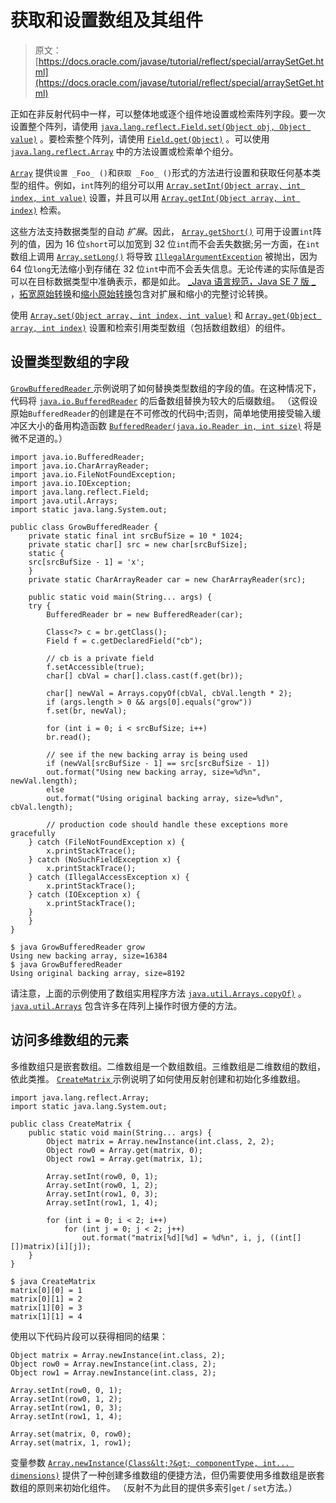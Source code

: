 # 获取和设置数组及其组件

> 原文： [https://docs.oracle.com/javase/tutorial/reflect/special/arraySetGet.html](https://docs.oracle.com/javase/tutorial/reflect/special/arraySetGet.html)

正如在非反射代码中一样，可以整体地或逐个组件地设置或检索阵列字段。要一次设置整个阵列，请使用 [`java.lang.reflect.Field.set(Object obj, Object value)`](https://docs.oracle.com/javase/8/docs/api/java/lang/reflect/Field.html#set-java.lang.Object-java.lang.Object-) 。要检索整个阵列，请使用 [`Field.get(Object)`](https://docs.oracle.com/javase/8/docs/api/java/lang/reflect/Field.html#get-java.lang.Object-) 。可以使用 [`java.lang.reflect.Array`](https://docs.oracle.com/javase/8/docs/api/java/lang/reflect/Array.html) 中的方法设置或检索单个组分。

[`Array`](https://docs.oracle.com/javase/8/docs/api/java/lang/reflect/Array.html) 提供`设置 _Foo_ ()`和`获取 _Foo_ ()`形式的方法进行设置和获取任何基本类型的组件。例如，`int`阵列的组分可以用 [`Array.setInt(Object array, int index, int value)`](https://docs.oracle.com/javase/8/docs/api/java/lang/reflect/Array.html#setInt-java.lang.Objectint-int-) 设置，并且可以用 [`Array.getInt(Object array, int index)`](https://docs.oracle.com/javase/8/docs/api/java/lang/reflect/Array.html#getInt-java.lang.Object-int-) 检索。

这些方法支持数据类型的自动 _扩展_。因此， [`Array.getShort()`](https://docs.oracle.com/javase/8/docs/api/java/lang/reflect/Array.html#getShort-java.lang.Object-int-) 可用于设置`int`阵列的值，因为 16 位`short`可以加宽到 32 位`int`而不会丢失数据;另一方面，在`int`数组上调用 [`Array.setLong()`](https://docs.oracle.com/javase/8/docs/api/java/lang/reflect/Array.html#setLong-java.lang.Object-int-long-) 将导致 [`IllegalArgumentException`](https://docs.oracle.com/javase/8/docs/api/java/lang/IllegalArgumentException.html) 被抛出，因为 64 位`long`无法缩小到存储在 32 位`int`中而不会丢失信息。无论传递的实际值是否可以在目标数据类型中准确表示，都是如此。 [_Java 语言规范，Java SE 7 版 _](https://docs.oracle.com/javase/specs/jls/se7/html/index.html) ，[拓宽原始转换](https://docs.oracle.com/javase/specs/jls/se7/html/jls-5.html#jls-5.1.2)和[缩小原始转换](https://docs.oracle.com/javase/specs/jls/se7/html/jls-5.html#jls-5.1.3)包含对扩展和缩小的完整讨论转换。

使用 [`Array.set(Object array, int index, int value)`](https://docs.oracle.com/javase/8/docs/api/java/lang/reflect/Array.html#set-java.lang.Object-int-int-) 和 [`Array.get(Object array, int index)`](https://docs.oracle.com/javase/8/docs/api/java/lang/reflect/Array.html#get-java.lang.Object-int-) 设置和检索引用类型数组（包括数组数组）的组件。

## 设置类型数组的字段

[``GrowBufferedReader`` ](example/GrowBufferedReader.java)示例说明了如何替换类型数组的字段的值。在这种情况下，代码将 [`java.io.BufferedReader`](https://docs.oracle.com/javase/8/docs/api/java/io/BufferedReader.html) 的后备数组替换为较大的后缀数组。 （这假设原始`BufferedReader`的创建是在不可修改的代码中;否则，简单地使用接受输入缓冲区大小的备用构造函数 [`BufferedReader(java.io.Reader in, int size)`](https://docs.oracle.com/javase/8/docs/api/java/io/BufferedReader.html#BufferedReader-java.io.Reader-int-) 将是微不足道的。）

```
import java.io.BufferedReader;
import java.io.CharArrayReader;
import java.io.FileNotFoundException;
import java.io.IOException;
import java.lang.reflect.Field;
import java.util.Arrays;
import static java.lang.System.out;

public class GrowBufferedReader {
    private static final int srcBufSize = 10 * 1024;
    private static char[] src = new char[srcBufSize];
    static {
	src[srcBufSize - 1] = 'x';
    }
    private static CharArrayReader car = new CharArrayReader(src);

    public static void main(String... args) {
	try {
	    BufferedReader br = new BufferedReader(car);

	    Class<?> c = br.getClass();
	    Field f = c.getDeclaredField("cb");

	    // cb is a private field
	    f.setAccessible(true);
	    char[] cbVal = char[].class.cast(f.get(br));

	    char[] newVal = Arrays.copyOf(cbVal, cbVal.length * 2);
	    if (args.length > 0 && args[0].equals("grow"))
		f.set(br, newVal);

	    for (int i = 0; i < srcBufSize; i++)
		br.read();

	    // see if the new backing array is being used
	    if (newVal[srcBufSize - 1] == src[srcBufSize - 1])
		out.format("Using new backing array, size=%d%n", newVal.length);
	    else
		out.format("Using original backing array, size=%d%n", cbVal.length);

        // production code should handle these exceptions more gracefully
	} catch (FileNotFoundException x) {
	    x.printStackTrace();
	} catch (NoSuchFieldException x) {
	    x.printStackTrace();
	} catch (IllegalAccessException x) {
	    x.printStackTrace();
	} catch (IOException x) {
	    x.printStackTrace();
	}
    }
}

```

```
$ java GrowBufferedReader grow
Using new backing array, size=16384
$ java GrowBufferedReader
Using original backing array, size=8192

```

请注意，上面的示例使用了数组实用程序方法 [`java.util.Arrays.copyOf)`](https://docs.oracle.com/javase/8/docs/api/java/util/Arrays.html#copyOf-char:A-int-) 。 [`java.util.Arrays`](https://docs.oracle.com/javase/8/docs/api/java/util/Arrays.html) 包含许多在阵列上操作时很方便的方法。

## 访问多维数组的元素

多维数组只是嵌套数组。二维数组是一个数组数组。三维数组是二维数组的数组，依此类推。 [``CreateMatrix`` ](example/CreateMatrix.java)示例说明了如何使用反射创建和初始化多维数组。

```
import java.lang.reflect.Array;
import static java.lang.System.out;

public class CreateMatrix {
    public static void main(String... args) {
        Object matrix = Array.newInstance(int.class, 2, 2);
        Object row0 = Array.get(matrix, 0);
        Object row1 = Array.get(matrix, 1);

        Array.setInt(row0, 0, 1);
        Array.setInt(row0, 1, 2);
        Array.setInt(row1, 0, 3);
        Array.setInt(row1, 1, 4);

        for (int i = 0; i < 2; i++)
            for (int j = 0; j < 2; j++)
                out.format("matrix[%d][%d] = %d%n", i, j, ((int[][])matrix)[i][j]);
    }
}

```

```
$ java CreateMatrix
matrix[0][0] = 1
matrix[0][1] = 2
matrix[1][0] = 3
matrix[1][1] = 4

```

使用以下代码片段可以获得相同的结果：

```
Object matrix = Array.newInstance(int.class, 2);
Object row0 = Array.newInstance(int.class, 2);
Object row1 = Array.newInstance(int.class, 2);

Array.setInt(row0, 0, 1);
Array.setInt(row0, 1, 2);
Array.setInt(row1, 0, 3);
Array.setInt(row1, 1, 4);

Array.set(matrix, 0, row0);
Array.set(matrix, 1, row1);

```

变量参数 [`Array.newInstance(Class&lt;?&gt; componentType, int... dimensions)`](https://docs.oracle.com/javase/8/docs/api/java/lang/reflect/Array.html#newInstance-java.lang.Class-int...-) 提供了一种创建多维数组的便捷方法，但仍需要使用多维数组是嵌套数组的原则来初始化组件。 （反射不为此目的提供多索引`get` / `set`方法。）